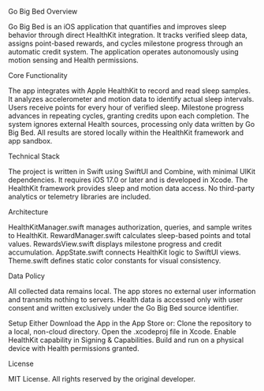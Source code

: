Go Big Bed
Overview

Go Big Bed is an iOS application that quantifies and improves sleep behavior through direct HealthKit integration. 
It tracks verified sleep data, assigns point-based rewards, and cycles milestone progress through an automatic credit system. 
The application operates autonomously using motion sensing and Health permissions.

Core Functionality

The app integrates with Apple HealthKit to record and read sleep samples. 
It analyzes accelerometer and motion data to identify actual sleep intervals. Users receive points for every hour of verified sleep. 
Milestone progress advances in repeating cycles, granting credits upon each completion. 
The system ignores external Health sources, processing only data written by Go Big Bed. All results are stored locally within the HealthKit framework and app sandbox.

Technical Stack

The project is written in Swift using SwiftUI and Combine, with minimal UIKit dependencies. 
It requires iOS 17.0 or later and is developed in Xcode. 
The HealthKit framework provides sleep and motion data access. 
No third-party analytics or telemetry libraries are included.

Architecture

HealthKitManager.swift manages authorization, queries, and sample writes to HealthKit. 
RewardManager.swift calculates sleep-based points and total values. 
RewardsView.swift displays milestone progress and credit accumulation. 
AppState.swift connects HealthKit logic to SwiftUI views. 
Theme.swift defines static color constants for visual consistency.

Data Policy

All collected data remains local. 
The app stores no external user information and transmits nothing to servers. 
Health data is accessed only with user consent and written exclusively under the Go Big Bed source identifier.

Setup
Either Download the App in the App Store or:
Clone the repository to a local, non-cloud directory. 
Open the .xcodeproj file in Xcode. 
Enable HealthKit capability in Signing & Capabilities. 
Build and run on a physical device with Health permissions granted.

License

MIT License. All rights reserved by the original developer.
